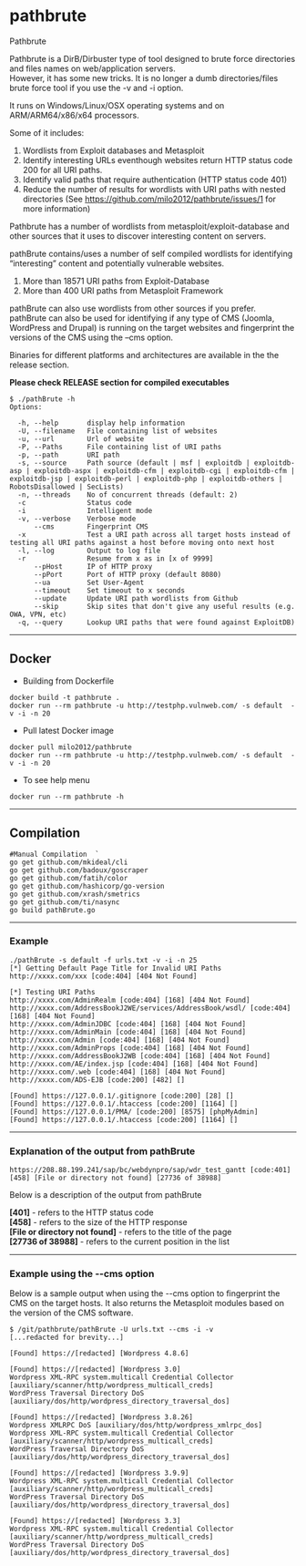 # pathbrute
Pathbrute  
  
Pathbrute is a DirB/Dirbuster type of tool designed to brute force directories and files names on web/application servers.  
However, it has some new tricks. It is no longer a dumb directories/files brute force tool if you use the -v and -i option.  
  
It runs on Windows/Linux/OSX operating systems and on ARM/ARM64/x86/x64 processors.  
    
Some of it includes:    
1) Wordlists from Exploit databases and Metasploit  
2) Identify interesting URLs eventhough websites return HTTP status code 200 for all URI paths.  
3) Identify valid  paths that require authentication (HTTP status code 401)  
4) Reduce the number of results for wordlists with URI paths with nested directories (See https://github.com/milo2012/pathbrute/issues/1 for more information)  
  
Pathbrute has a number of wordlists from metasploit/exploit-database and other sources that it uses to discover interesting content on servers.  
  
pathBrute contains/uses a number of self compiled wordlists for identifying “interesting” content and potentially vulnerable websites.
1) More than 18571 URI paths from Exploit-Database 
2) More than 400 URI paths from Metasploit Framework

pathBrute can also use wordlists from other sources if you prefer.  
pathBrute can also be used for identifying if any type of CMS (Joomla, WordPress and Drupal) is running on the target websites and fingerprint the versions of the CMS using the –cms option.  
  
Binaries for different platforms and architectures are available in the the release section.  
 
**Please check RELEASE section for compiled executables**    
  
```
$ ./pathBrute -h
Options:

  -h, --help       display help information
  -U, --filename   File containing list of websites
  -u, --url        Url of website
  -P, --Paths      File containing list of URI paths
  -p, --path       URI path
  -s, --source     Path source (default | msf | exploitdb | exploitdb-asp | exploitdb-aspx | exploitdb-cfm | exploitdb-cgi | exploitdb-cfm | exploitdb-jsp | exploitdb-perl | exploitdb-php | exploitdb-others | RobotsDisallowed | SecLists)
  -n, --threads    No of concurrent threads (default: 2)
  -c               Status code
  -i               Intelligent mode
  -v, --verbose    Verbose mode
      --cms        Fingerprint CMS
  -x               Test a URI path across all target hosts instead of testing all URI paths against a host before moving onto next host
  -l, --log        Output to log file
  -r               Resume from x as in [x of 9999]
      --pHost      IP of HTTP proxy
      --pPort      Port of HTTP proxy (default 8080)
      --ua         Set User-Agent
      --timeout    Set timeout to x seconds
      --update     Update URI path wordlists from Github
      --skip       Skip sites that don't give any useful results (e.g. OWA, VPN, etc)
  -q, --query      Lookup URI paths that were found against ExploitDB)
```
***
 
## Docker

- Building from Dockerfile

```
docker build -t pathbrute .
docker run --rm pathbrute -u http://testphp.vulnweb.com/ -s default  -v -i -n 20
```

- Pull latest Docker image

```
docker pull milo2012/pathbrute
docker run --rm pathbrute -u http://testphp.vulnweb.com/ -s default  -v -i -n 20
```

- To see help menu

```
docker run --rm pathbrute -h
```

***
    
## Compilation  
```
#Manual Compilation  `
go get github.com/mkideal/cli
go get github.com/badoux/goscraper
go get github.com/fatih/color
go get github.com/hashicorp/go-version
go get github.com/xrash/smetrics
go get github.com/ti/nasync
go build pathBrute.go  
```
***
  
### Example 
```
./pathBrute -s default -f urls.txt -v -i -n 25 
[*] Getting Default Page Title for Invalid URI Paths
http://xxxx.com/xxx [code:404] [404 Not Found]

[*] Testing URI Paths
http://xxxx.com/AdminRealm [code:404] [168] [404 Not Found]
http://xxxx.com/AddressBookJ2WE/services/AddressBook/wsdl/ [code:404] [168] [404 Not Found]
http://xxxx.com/AdminJDBC [code:404] [168] [404 Not Found]
http://xxxx.com/AdminMain [code:404] [168] [404 Not Found]
http://xxxx.com/Admin [code:404] [168] [404 Not Found]
http://xxxx.com/AdminProps [code:404] [168] [404 Not Found]
http://xxxx.com/AddressBookJ2WB [code:404] [168] [404 Not Found]
http://xxxx.com/AE/index.jsp [code:404] [168] [404 Not Found]
http://xxxx.com/.web [code:404] [168] [404 Not Found]
http://xxxx.com/ADS-EJB [code:200] [482] []

[Found] https://127.0.0.1/.gitignore [code:200] [28] []
[Found] https://127.0.0.1/.htaccess [code:200] [1164] []
[Found] https://127.0.0.1/PMA/ [code:200] [8575] [phpMyAdmin]
[Found] https://127.0.0.1/.htaccess [code:200] [1164] []
```
***
  
### Explanation of the output from pathBrute  
```
https://208.88.199.241/sap/bc/webdynpro/sap/wdr_test_gantt [code:401] [458] [File or directory not found] [27736 of 38988]
```
Below is a description of the output from pathBrute  
  
**[401]** - refers to the HTTP status code  
**[458]** - refers to the size of the HTTP response  
**[File or directory not found]** - refers to the title of the page  
**[27736 of 38988]** - refers to the current position in the list   
         
***
    
### Example using the --cms option  
Below is a sample output when using the --cms option to fingerprint the CMS on the target hosts.  It also returns the Metasploit modules based on the version of the CMS software.  
 
```
$ /git/pathbrute/pathBrute -U urls.txt --cms -i -v
[...redacted for brevity...]

[Found] https://[redacted] [Wordpress 4.8.6]

[Found] https://[redacted] [Wordpress 3.0]
Wordpress XML-RPC system.multicall Credential Collector [auxiliary/scanner/http/wordpress_multicall_creds]
WordPress Traversal Directory DoS [auxiliary/dos/http/wordpress_directory_traversal_dos]

[Found] https://[redacted] [Wordpress 3.8.26]
Wordpress XMLRPC DoS [auxiliary/dos/http/wordpress_xmlrpc_dos]
Wordpress XML-RPC system.multicall Credential Collector [auxiliary/scanner/http/wordpress_multicall_creds]
WordPress Traversal Directory DoS [auxiliary/dos/http/wordpress_directory_traversal_dos]

[Found] https://[redacted] [Wordpress 3.9.9]
Wordpress XML-RPC system.multicall Credential Collector [auxiliary/scanner/http/wordpress_multicall_creds]
WordPress Traversal Directory DoS [auxiliary/dos/http/wordpress_directory_traversal_dos]

[Found] https://[redacted] [Wordpress 3.3]
Wordpress XML-RPC system.multicall Credential Collector [auxiliary/scanner/http/wordpress_multicall_creds]
WordPress Traversal Directory DoS [auxiliary/dos/http/wordpress_directory_traversal_dos]
```

